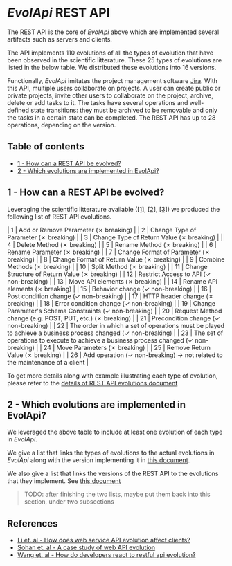 # _EvolApi_ REST API

The REST API is the core of _EvolApi_ above which are implemented several artifacts such as servers and clients.

The API implements 110 evolutions of all the types of evolution that have been observed in the scientific litterature. These 25 types of evolutions are listed in the below table. We distributed these evolutions into 16 versions.

Functionally, _EvolApi_ imitates the project management software [Jira](https://www.atlassian.com/software/jira). With this API, multiple users collaborate on projects. A user can create public or private projects, invite other users to collaborate on the project, archive, delete or add tasks to it. The tasks have several operations and well-defined state transitions: they must be archived to be removable and only the tasks in a certain state can be completed. The REST API has up to 28 operations, depending on the version.

## Table of contents

- [1 - How can a REST API be evolved?](#rest-api-evolution)
- [2 - Which evolutions are implemented in EvolApi?](#evolutions-in-evolapi)

## <a name="rest-api-evolution"></a> 1 - How can a REST API be evolved?

Leveraging the scientific litterature available ([[1]](#ref1), [[2]](#ref2), [[3]](#ref3)) we produced the following list of REST API evolutions.

| 1 | Add or Remove Parameter (✗ breaking) |
| 2 | Change Type of Parameter (✗ breaking) |
| 3 | Change Type of Return Value (✗ breaking) |
| 4 | Delete Method (✗ breaking) |
| 5 | Rename Method (✗ breaking) |
| 6 | Rename Parameter (✗ breaking) |
| 7 | Change Format of Parameter (✗ breaking) |
| 8 | Change Format of Return Value (✗ breaking) |
| 9 | Combine Methods (✗ breaking) |
| 10 | Split Method (✗ breaking) |
| 11 | Change Structure of Return Value (✗ breaking) |
| 12 | Restrict Access to API (✓ non-breaking) |
| 13 | Move API elements (✗ breaking) |
| 14 | Rename API elements (✗ breaking) |
| 15 | Behavior change (✓ non-breaking) |
| 16 | Post condition change (✓ non-breaking) |
| 17 | HTTP header change (✗ breaking) |
| 18 | Error condition change (✓ non-breaking) |
| 19 | Change Parameter's Schema Constraints (✓ non-breaking) |
| 20 | Request Method change (e.g. POST, PUT, etc.) (✗ breaking) |
| 21 | Precondition change (✓ non-breaking) |
| 22 | The order in which a set of operations must be played to achieve a business process changed (✓ non-breaking) |
| 23 | The set of operations to execute to achieve a business process changed (✓ non-breaking) |
| 24 | Move Parameters (✗ breaking) |
| 25 | Remove Return Value (✗ breaking) |
| 26 | Add operation (✓ non-breaking) -> not related to the maintenance of a client |

To get more details along with example illustrating each type of evolution, please refer to the [details of REST API evolutions document](/documentation/detailed-rest-api-evolutions.md)

## <a name="evolutions-in-evolapi"></a> 2 - Which evolutions are implemented in EvolApi?

We leveraged the above table to include at least one evolution of each type in _EvolApi_.

We give a list that links the types of evolutions to the actual evolutions in _EvolApi_ along with the version implementing it in [this document](/rest-api/evolution-type-to-instance-list.md).

We also give a list that links the versions of the REST API to the evolutions that they implement. See [this document](/rest-api/evolutions-per-version-list.md)

> TODO: after finishing the two lists, maybe put them back into this section, under two subsections

## References

- <a name="ref1"></a> [Li et. al - How does web service API evolution affect clients?](http://sei.pku.edu.cn/~zhanglu/Download/icws13.pdf)
- <a name="ref2"></a> [Sohan et. al - A case study of web API evolution](http://anslow.cpsc.ucalgary.ca/papers/services2015-sohan.pdf)
- <a name="ref3"></a> [Wang et. al - How do developers react to restful api evolution?](https://seal-queensu.github.io/publications/pdf/ICSOC-Shaohua-2014.pdf)
